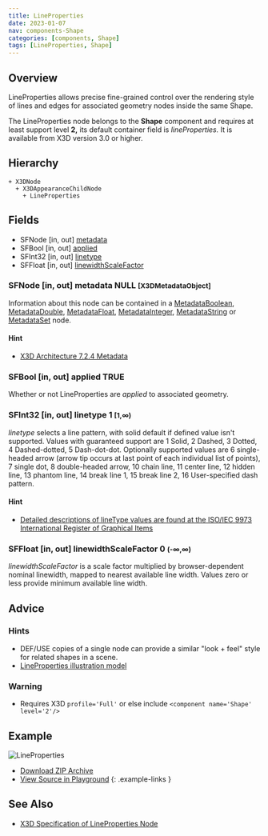 ```yaml
---
title: LineProperties
date: 2023-01-07
nav: components-Shape
categories: [components, Shape]
tags: [LineProperties, Shape]
---
```

<style>
.post h3 {
  word-spacing: 0.2em;
}
</style>

## Overview

LineProperties allows precise fine-grained control over the rendering style of lines and edges for associated geometry nodes inside the same Shape.

The LineProperties node belongs to the **Shape** component and requires at least support level **2,** its default container field is *lineProperties.* It is available from X3D version 3.0 or higher.

## Hierarchy

```
+ X3DNode
  + X3DAppearanceChildNode
    + LineProperties
```

## Fields

- SFNode \[in, out\] [metadata](#sfnode-in-out-metadata-null-x3dmetadataobject)
- SFBool \[in, out\] [applied](#sfbool-in-out-applied-true)
- SFInt32 \[in, out\] [linetype](#sfint32-in-out-linetype-1-1)
- SFFloat \[in, out\] [linewidthScaleFactor](#sffloat-in-out-linewidthscalefactor-0--)

### SFNode [in, out] **metadata** NULL <small>[X3DMetadataObject]</small>

Information about this node can be contained in a [MetadataBoolean](/x_ite/components/core/metadataboolean/), [MetadataDouble](/x_ite/components/core/metadatadouble/), [MetadataFloat](/x_ite/components/core/metadatafloat/), [MetadataInteger](/x_ite/components/core/metadatainteger/), [MetadataString](/x_ite/components/core/metadatastring/) or [MetadataSet](/x_ite/components/core/metadataset/) node.

#### Hint

- [X3D Architecture 7.2.4 Metadata](https://www.web3d.org/specifications/X3Dv4/ISO-IEC19775-1v4-IS/Part01/components/core.html#Metadata)

### SFBool [in, out] **applied** TRUE

Whether or not LineProperties are *applied* to associated geometry.

### SFInt32 [in, out] **linetype** 1 <small>[1,∞)</small>

*linetype* selects a line pattern, with solid default if defined value isn't supported. Values with guaranteed support are 1 Solid, 2 Dashed, 3 Dotted, 4 Dashed-dotted, 5 Dash-dot-dot. Optionally supported values are 6 single-headed arrow (arrow tip occurs at last point of each individual list of points), 7 single dot, 8 double-headed arrow, 10 chain line, 11 center line, 12 hidden line, 13 phantom line, 14 break line 1, 15 break line 2, 16 User-specified dash pattern.

#### Hint

- [Detailed descriptions of lineType values are found at the ISO/IEC 9973 International Register of Graphical Items](https://www.iso.org/jtc1/sc24/register) [](https://isotc.iso.org/livelink/livelink/fetch/-8916524/8916549/8916590/6208440/class_pages/*linetype*.html)

### SFFloat [in, out] **linewidthScaleFactor** 0 <small>(-∞,∞)</small>

*linewidthScaleFactor* is a scale factor multiplied by browser-dependent nominal linewidth, mapped to nearest available line width. Values zero or less provide minimum available line width.

## Advice

### Hints

- DEF/USE copies of a single node can provide a similar "look + feel" style for related shapes in a scene.
- [LineProperties illustration model](https://X3dGraphics.com/examples/X3dForWebAuthors/Chapter05AppearanceMaterialTextures/LinePropertiesExampleIndex.html)

### Warning

- Requires X3D `profile='Full'` or else include `<component name='Shape' level='2'/>`

## Example

<x3d-canvas class="xr-button-br" src="https://create3000.github.io/media/examples/Shape/LineProperties/LineProperties.x3d" contentScale="auto" update="auto">
  <img src="https://create3000.github.io/media/examples/Shape/LineProperties/screenshot.avif" alt="LineProperties"/>
</x3d-canvas>

- [Download ZIP Archive](https://create3000.github.io/media/examples/Shape/LineProperties/LineProperties.zip)
- [View Source in Playground](/x_ite/playground/?url=https://create3000.github.io/media/examples/Shape/LineProperties/LineProperties.x3d)
{: .example-links }

## See Also

- [X3D Specification of LineProperties Node](https://www.web3d.org/documents/specifications/19775-1/V4.0/Part01/components/shape.html#LineProperties)
